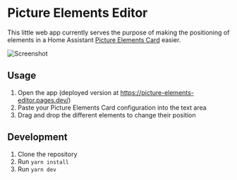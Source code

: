 # Picture Elements Editor

This little web app currently serves the purpose of making the positioning of elements in a Home Assistant [Picture Elements Card](https://www.home-assistant.io/dashboards/picture-elements/) easier.

![Screenshot](https://github.com/niklaswa/picture-elements-editor/assets/7442307/c30cb641-373d-48ae-9157-b66f91f5582e)

## Usage

1. Open the app (deployed version at https://picture-elements-editor.pages.dev/)
2. Paste your Picture Elements Card configuration into the text area
3. Drag and drop the different elements to change their position

## Development

1. Clone the repository
2. Run `yarn install`
3. Run `yarn dev`
